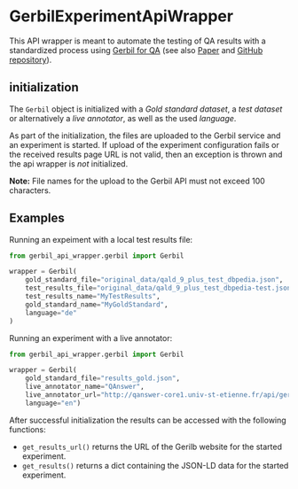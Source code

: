 # GerbilExperimentApiWrapper

This API wrapper is meant to automate the testing of QA results with a standardized process
using [Gerbil for QA](http://gerbil-qa.aksw.org/gerbil/) 
(see also [Paper](https://dl.acm.org/doi/pdf/10.1145/2736277.2741626) and [GitHub repository](https://github.com/dice-group/gerbil)).

## initialization

The `Gerbil` object is initialized with a *Gold standard dataset*, 
a *test dataset* or alternatively a *live annotator*, as well as the used *language*. 

As part of the initialization, the files are uploaded to the Gerbil service and an experiment
is started. 
If upload of the experiment configuration fails or the received results page URL is not valid, 
then an exception is thrown and the api wrapper is *not* initialized.

**Note:** File names for the upload to the Gerbil API must not exceed 100 characters.

## Examples

Running an expeiment with a local test results file: 

```python
from gerbil_api_wrapper.gerbil import Gerbil

wrapper = Gerbil(
    gold_standard_file="original_data/qald_9_plus_test_dbpedia.json",
    test_results_file="original_data/qald_9_plus_test_dbpedia-test.json",
    test_results_name="MyTestResults",
    gold_standard_name="MyGoldStandard",
    language="de"
)
```

Running an experiment with a live annotator: 

```python
from gerbil_api_wrapper.gerbil import Gerbil

wrapper = Gerbil(
    gold_standard_file="results_gold.json",
    live_annotator_name="QAnswer",
    live_annotator_url="http://qanswer-core1.univ-st-etienne.fr/api/gerbil",
    language="en")
```

After successful initialization the results can be accessed with the following functions: 

* `get_results_url()` returns the URL of the Gerilb website for the started experiment.
* `get_results()` returns a dict containing the JSON-LD data for the started experiment.

